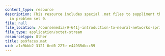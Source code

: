 ```yaml
---
content_type: resource
description: This resource includes special .mat files to suppliment the contents
  in problem set 9.
file: null
file_location: /coursemedia/9-641j-introduction-to-neural-networks-spring-2005/a1c9bbb231210ed0227ee44935dbcc59_ps9faces.mat
file_type: application/octet-stream
resourcetype: Other
title: ps9faces.mat
uid: a1c9bbb2-3121-0ed0-227e-e44935dbcc59
---
```

